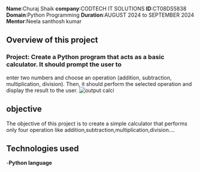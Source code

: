 **Name**:Churaj Shaik
**company**:CODTECH IT SOLUTIONS
**ID**:CT08DS5838
**Domain**:Python Programming
**Duration**:AUGUST 2024 to SEPTEMBER 2024
**Mentor**:Neela santhosh kumar

## Overview of this project

### Project: Create a Python program that acts as a basic calculator. It should prompt the user to
enter two numbers and choose an operation (addition, subtraction, multiplication,
division). Then, it should perform the selected operation and display the result to the
user.
![output calci](https://github.com/user-attachments/assets/8667edba-7110-4217-81ee-e4e1d8a3d0a1)





## objective
The objective of this project is to create a simple calculator that performs only four operation like addition,subtraction,multiplication,division....

## Technologies used
-**Python language**
